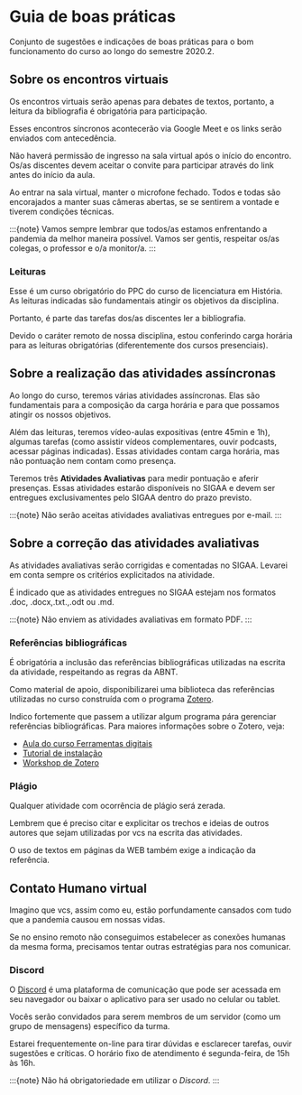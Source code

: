 # Guia de boas práticas

Conjunto de sugestões e indicações de boas práticas para o bom funcionamento do curso ao longo do semestre 2020.2.

## Sobre os encontros virtuais

Os encontros virtuais serão apenas para debates de textos, portanto, a leitura da bibliografia é obrigatória para participação.

Esses encontros síncronos acontecerão via Google Meet e os links serão enviados com antecedência.

Não haverá permissão de ingresso na sala virtual após o início do encontro. Os/as discentes devem aceitar o convite para participar através do link antes do início da aula.

Ao entrar na sala virtual, manter o microfone fechado. Todos e todas são encorajados a manter suas câmeras abertas, se se sentirem a vontade e tiverem condições técnicas.

:::{note}
Vamos sempre lembrar que todos/as estamos enfrentando a pandemia da melhor maneira possível. Vamos ser gentis, respeitar os/as colegas, o professor e o/a monitor/a.
:::

### Leituras

Esse é um curso obrigatório do PPC do curso de licenciatura em História. As leituras indicadas são fundamentais atingir os objetivos da disciplina.

Portanto, é parte das tarefas dos/as discentes ler a bibliografia.

Devido o caráter remoto de nossa disciplina, estou conferindo carga horária para as leituras obrigatórias (diferentemente dos cursos presenciais).

## Sobre a realização das atividades assíncronas

Ao longo do curso, teremos várias atividades assíncronas. Elas são fundamentais para a composição da carga horária e para que possamos atingir os nossos objetivos.

Além das leituras, teremos vídeo-aulas expositivas (entre 45min e 1h), algumas tarefas (como assistir vídeos complementares, ouvir podcasts, acessar páginas indicadas). Essas atividades contam carga horária, mas não pontuação nem contam como presença.

Teremos três **Atividades Avaliativas** para medir pontuação e aferir presenças. Essas atividades estarão disponíveis no SIGAA e devem ser entregues exclusivamentes pelo SIGAA dentro do prazo previsto.

:::{note}
Não serão aceitas atividades avaliativas entregues por e-mail.
:::

## Sobre a correção das atividades avaliativas

As atividades avaliativas serão corrigidas e comentadas no SIGAA. Levarei em conta sempre os critérios explicitados na atividade.

É indicado que as atividades entregues no SIGAA estejam nos formatos .doc, .docx,.txt.,.odt ou .md.

:::{note}
Não enviem as atividades avaliativas em formato PDF.
:::

### Referências bibliográficas

É obrigatória a inclusão das referências bibliográficas utilizadas na escrita da atividade, respeitando as regras da ABNT.

Como material de apoio, disponibilizarei uma biblioteca das referências utilizadas no curso construída com o programa [Zotero](https://www.zotero.org/).

Indico fortemente que passem a utilizar algum programa pára gerenciar referências bibliográficas. 
Para maiores informações sobre o Zotero, veja:

- [Aula do curso Ferramentas digitais](https://ericbrasiln.github.io/ferramentas_digitais_UNILAB/aula3-zotero.html)
- [Tutorial de instalação](https://www.youtube.com/embed/CPdhyKboKC0)
- [Workshop de Zotero](https://www.youtube.com/watch?v=I5ohkh5d51Y)

### Plágio

Qualquer atividade com ocorrência de plágio será zerada.

Lembrem que é preciso citar e explicitar os trechos e ideias de outros autores que sejam utilizadas por vcs na escrita das atividades.

O uso de textos em páginas da WEB também exige a indicação da referência.

## Contato Humano virtual

Imagino que vcs, assim como eu, estão porfundamente cansados com tudo que a pandemia causou em nossas vidas.

Se no ensino remoto não conseguimos estabelecer as conexões humanas da mesma forma, precisamos tentar outras estratégias para nos comunicar.

### Discord

O [Discord](https://discord.com/) é uma plataforma de comunicação que pode ser acessada em seu navegador ou baixar o aplicativo para ser usado no celular ou tablet.

Vocês serão convidados para serem membros de um servidor (como um grupo de mensagens) específico da turma. 

Estarei frequentemente on-line para tirar dúvidas e esclarecer tarefas, ouvir sugestões e críticas. O horário fixo de atendimento é segunda-feira, de 15h às 16h.

:::{note}
Não há obrigatoriedade em utilizar o _Discord_.
:::